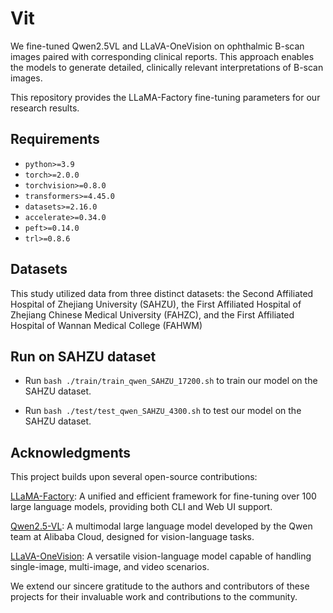# Vit
We fine-tuned Qwen2.5VL and LLaVA-OneVision on ophthalmic B-scan images paired with corresponding clinical reports. This approach enables the models to generate detailed, clinically relevant interpretations of B-scan images.

This repository provides the LLaMA-Factory fine-tuning parameters for our research results.

## Requirements
- `python>=3.9`
- `torch>=2.0.0`
- `torchvision>=0.8.0`
- `transformers>=4.45.0`
- `datasets>=2.16.0`
- `accelerate>=0.34.0`
- `peft>=0.14.0`
- `trl>=0.8.6`

## Datasets
This study utilized data from three distinct datasets: the Second Affiliated Hospital of Zhejiang University (SAHZU), the First Affiliated Hospital of Zhejiang Chinese Medical University (FAHZC), and the First Affiliated Hospital of Wannan Medical College (FAHWM)

## Run on SAHZU dataset

- Run `bash ./train/train_qwen_SAHZU_17200.sh` to train our model on the SAHZU dataset.
  
- Run `bash ./test/test_qwen_SAHZU_4300.sh` to test our model on the SAHZU dataset.

## Acknowledgments

This project builds upon several open-source contributions:

[LLaMA-Factory](https://github.com/hiyouga/LLaMA-Factory): A unified and efficient framework for fine-tuning over 100 large language models, providing both CLI and Web UI support.

[Qwen2.5-VL](https://github.com/QwenLM/Qwen2.5-VL): A multimodal large language model developed by the Qwen team at Alibaba Cloud, designed for vision-language tasks.

[LLaVA-OneVision](https://github.com/LLaVA-VL/LLaVA-NeXT): A versatile vision-language model capable of handling single-image, multi-image, and video scenarios.

We extend our sincere gratitude to the authors and contributors of these projects for their invaluable work and contributions to the community.
